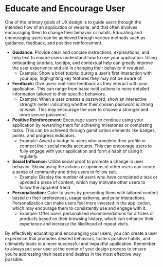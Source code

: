 # Educate and Encourage User

One of the primary goals of UX design is to guide users through the intended flow of an application or website, and that often involves encouraging them to change their behavior or habits. Educating and encouraging users can be achieved through various methods such as guidance, feedback, and positive reinforcement.

- **Guidance:** Provide clear and concise instructions, explanations, and help text to ensure users understand how to use your application. Using onboarding tutorials, tooltips, and contextual help can greatly improve the user experience and aid in changing their behavior if required.
  - Example: Show a brief tutorial during a user’s first interaction with your app, highlighting key features they may not be aware of.
- **Feedback:** Give users real-time feedback as they interact with your application. This can range from basic notifications to more detailed information tailored to their specific behaviors.
  - Example: When a user creates a password, show an interactive strength meter indicating whether their chosen password is strong or weak. This may encourage the user to choose a stronger and more secure password.
- **Positive Reinforcement:** Encourage users to continue using your application by rewarding them for achieving milestones or completing tasks. This can be achieved through gamification elements like badges, points, and progress indicators.
  - Example: Award a badge to users who complete their profile or connect their social media accounts. This can encourage users to fully engage with your application and form a habit of using it regularly.
- **Social Influence:** Utilize social proof to promote a change in user behavior. Showcasing the actions or opinions of other users can create a sense of community and drive users to follow suit.
  - Example: Display the number of users who have completed a task or upvoted a piece of content, which may motivate other users to follow the apparent trend.
- **Personalization:** Cater to users by presenting them with tailored content based on their preferences, usage patterns, and prior interactions. Personalization can make users feel more invested in the application, which may encourage them to consistently use and engage with it.
  - Example: Offer users personalized recommendations for articles or products based on their browsing history, which can enhance their experience and increase the likelihood of repeat visits.

By effectively educating and encouraging your users, you can create a user experience that promotes desired behaviors, fosters positive habits, and ultimately leads to a more successful and impactful application. Remember to always put your user at the center of your design process to ensure you’re addressing their needs and desires in the most effective way possible.
